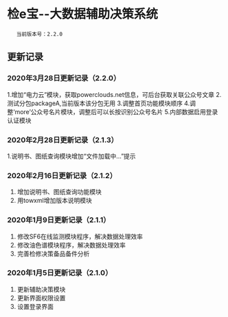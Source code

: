 # 检e宝--大数据辅助决策系统
       当前版本号：2.2.0
## 更新记录
### 2020年3月28日更新记录（2.2.0）
 1.增加“电力云”模块，获取powerclouds.net信息，可后台获取关联公众号文章
 2.测试分包packageA,当前版本该分包无用
 3.调整首页功能模块顺序
 4.调整‘more’公众号名片模块，调整后可以长按识别公众号名片
 5.内部数据启用登录认证模块
### 2020年2月28日更新记录（2.1.3）
 1.说明书、图纸查询模块增加“文件加载中...”提示
### 2020年2月16日更新记录（2.1.2）
 1. 增加说明书、图纸查询功能模块
 2. 用towxml增加版本说明模块
### 2020年1月9日更新记录（2.1.1）
 1. 修改SF6在线监测模块程序，解决数据处理效率
 2. 修改油色谱模块程序，解决数据处理效率
 3. 完善检修决策备品备件分析
### 2020年1月5日更新记录（2.1.0）
 1. 更新辅助决策模块
 2. 更新界面权限设置
 3. 设置登录界面
